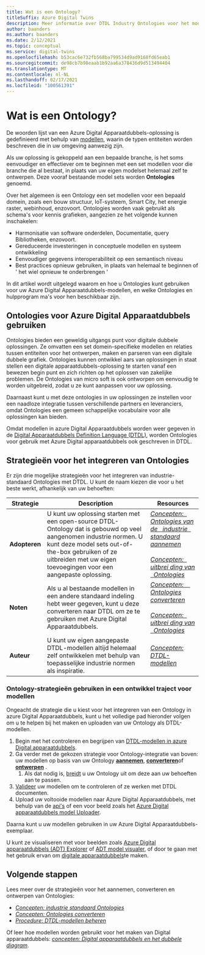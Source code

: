 ```yaml
---
title: Wat is een Ontology?
titleSuffix: Azure Digital Twins
description: Meer informatie over DTDL Industry Ontologies voor het model leren van een bepaald domein
author: baanders
ms.author: baanders
ms.date: 2/12/2021
ms.topic: conceptual
ms.service: digital-twins
ms.openlocfilehash: b53cac6e732fb568ba799534d9ad9168fd65eab1
ms.sourcegitcommit: de98cb7b98eaab1b92aa6a378436d9d513494404
ms.translationtype: MT
ms.contentlocale: nl-NL
ms.lasthandoff: 02/17/2021
ms.locfileid: "100561391"
---
```

# <a name="what-is-an-ontology"></a>Wat is een Ontology? 

De woorden lijst van een Azure Digital Apparaatdubbels-oplossing is gedefinieerd met behulp van [modellen](concepts-models.md), waarin de typen entiteiten worden beschreven die in uw omgeving aanwezig zijn.

Als uw oplossing is gekoppeld aan een bepaalde branche, is het soms eenvoudiger en effectiever om te beginnen met een set modellen voor die branche die al bestaat, in plaats van uw eigen modelset helemaal zelf te ontwerpen. Deze vooraf bestaande model sets worden **Ontologies** genoemd. 

Over het algemeen is een Ontology een set modellen voor een bepaald domein, zoals een bouw structuur, IoT-systeem, Smart City, het energie raster, webinhoud, enzovoort. Ontologies worden vaak gebruikt als schema's voor kennis grafieken, aangezien ze het volgende kunnen inschakelen:
* Harmonisatie van software onderdelen, Documentatie, query Bibliotheken, enzovoort.
* Gereduceerde investeringen in conceptuele modellen en systeem ontwikkeling
* Eenvoudiger gegevens interoperabiliteit op een semantisch niveau
* Best practices opnieuw gebruiken, in plaats van helemaal te beginnen of ' het wiel opnieuw te onderbrengen '

In dit artikel wordt uitgelegd waarom en hoe u Ontologies kunt gebruiken voor uw Azure Digital Apparaatdubbels-modellen, en welke Ontologies en hulpprogram ma's voor hen beschikbaar zijn.

## <a name="using-ontologies-for-azure-digital-twins"></a>Ontologies voor Azure Digital Apparaatdubbels gebruiken

Ontologies bieden een geweldig uitgangs punt voor digitale dubbele oplossingen. Ze omvatten een set domein-specifieke modellen en relaties tussen entiteiten voor het ontwerpen, maken en parseren van een digitale dubbele grafiek. Ontologies kunnen ontwikkel aars van oplossingen in staat stellen een digitale apparaatdubbels-oplossing te starten vanaf een bewezen begin punt en zich richten op het oplossen van zakelijke problemen. De Ontologies van micro soft is ook ontworpen om eenvoudig te worden uitgebreid, zodat u ze kunt aanpassen voor uw oplossing. 

Daarnaast kunt u met deze ontologies in uw oplossingen ze instellen voor een naadloze integratie tussen verschillende partners en leveranciers, omdat Ontologies een gemeen schappelijke vocabulaire voor alle oplossingen kan bieden.

Omdat modellen in azure Digital Apparaatdubbels worden weer gegeven in de [Digital Apparaatdubbels Definition Language (DTDL)](https://github.com/Azure/opendigitaltwins-dtdl/blob/master/DTDL/v2/dtdlv2.md), worden Ontologies voor gebruik met Azure Digital apparaatdubbels ook geschreven in DTDL. 

## <a name="strategies-for-integrating-ontologies"></a>Strategieën voor het integreren van Ontologies

Er zijn drie mogelijke strategieën voor het integreren van industrie-standaard Ontologies met DTDL. U kunt de naam kiezen die voor u het beste werkt, afhankelijk van uw behoeften:

| Strategie | Description | Resources |
| --- | --- | --- |
| **Adopteren** | U kunt uw oplossing starten met een open-source DTDL-Ontology dat is gebouwd op veel aangenomen industrie normen. U kunt deze model sets out-of-the-box gebruiken of ze uitbreiden met uw eigen toevoegingen voor een aangepaste oplossing. | [*Concepten: &nbsp; Ontologies van de &nbsp; industrie &nbsp; standaard aannemen*](concepts-ontologies-adopt.md)<br><br>[*Concepten: &nbsp; uitbrei ding van &nbsp; Ontologies*](concepts-ontologies-extend.md) |
| **Noten** | Als u al bestaande modellen in een andere standaard indeling hebt weer gegeven, kunt u deze converteren naar DTDL om ze te gebruiken met Azure Digital Apparaatdubbels. | [*Concepten: &nbsp; &nbsp; Ontologies converteren*](concepts-ontologies-convert.md)<br><br>[*Concepten: &nbsp; uitbrei ding van &nbsp; Ontologies*](concepts-ontologies-extend.md) |
| **Auteur** | U kunt uw eigen aangepaste DTDL-modellen altijd helemaal zelf ontwikkelen met behulp van toepasselijke industrie normen als inspiratie. | [*Concepten: DTDL-modellen*](concepts-models.md) |

### <a name="using-ontology-strategies-in-a-model-development-path"></a>Ontology-strategieën gebruiken in een ontwikkel traject voor modellen

Ongeacht de strategie die u kiest voor het integreren van een Ontology in azure Digital Apparaatdubbels, kunt u het volledige pad hieronder volgen om u te helpen bij het maken en uploaden van uw Ontology als DTDL-modellen.

1. Begin met het controleren en begrijpen van [DTDL-modellen in azure Digital apparaatdubbels](concepts-models.md).
1. Ga verder met de gekozen strategie voor Ontology-integratie van boven: uw modellen op basis van uw Ontology [**aannemen**](concepts-ontologies-adopt.md), [**converteren**](concepts-ontologies-convert.md)of [**ontwerpen**](concepts-models.md) .
    1. Als dat nodig is, [breidt](concepts-ontologies-extend.md) u uw Ontology uit om deze aan uw behoeften aan te passen.
1. [Valideer](how-to-parse-models.md) uw modellen om te controleren of ze werken met DTDL documenten.
1. Upload uw voltooide modellen naar Azure Digital Apparaatdubbels, met behulp van de [api's](how-to-manage-model.md#upload-models) of een voor beeld zoals het [Azure Digital apparaatdubbels model Uploader](https://github.com/Azure/opendigitaltwins-building-tools/tree/master/ModelUploader).

Daarna kunt u uw modellen gebruiken in uw Azure Digital Apparaatdubbels-exemplaar. 

U kunt ze visualiseren met voor beelden zoals [Azure Digital apparaatdubbels (ADT) Explorer](/samples/azure-samples/digital-twins-explorer/digital-twins-explorer/) of [ADT model visualer](https://github.com/Azure/opendigitaltwins-building-tools/tree/master/AdtModelVisualizer), of door te gaan met het gebruik ervan om [digitale apparaatdubbels](concepts-twins-graph.md)te maken.

## <a name="next-steps"></a>Volgende stappen

Lees meer over de strategieën voor het aannemen, converteren en ontwerpen van Ontologies:
* [*Concepten: industrie standaard Ontologies*](concepts-ontologies-adopt.md)
* [*Concepten: Ontologies converteren*](concepts-ontologies-convert.md)
* [*Procedure: DTDL-modellen beheren*](how-to-manage-model.md)

Of leer hoe modellen worden gebruikt voor het maken van Digital apparaatdubbels: [*concepten: Digital apparaatdubbels en het dubbele diagram*](concepts-twins-graph.md).